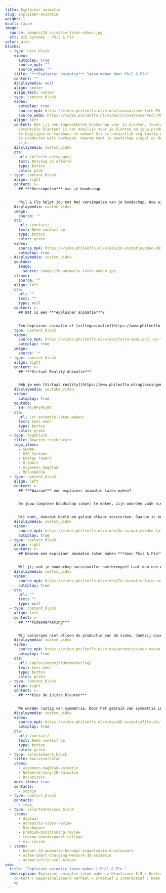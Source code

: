 ```yaml
---
title: Explainer animatie
slug: explainer-animatie
weight: 1
draft: false
image:
  source: images/2d-animatie-laten-maken.jpg
  alt: OIO Systems - Phil & Flo
color: pink
blocks:
  - type: hero_block
    video:
      autoplay: true
      source_mp4: ""
      source_webm: ""
    title: "***Explainer animatie*** laten maken door Phil & Flo"
    content: ""
    displaymedia: null
    align: center
    align_text: center
  - type: content_block
    video:
      autoplay: true
      source_mp4: https://video.philenflo.nl/video/innovatieve-tech-Phil-en-Flo-video-website.mp4
      source_webm: https://video.philenflo.nl/video/innovatieve-tech-Phil-en-Flo-video-website.webm
    align: left
    content: Heb jij een ingewikkelde boodschap voor je klanten, leveranciers of
      potentiële klanten? Is het moeilijk voor je klanten om jouw product goed
      te begrijpen en tastbaar te maken? Dit is natuurlijk erg lastig wanneer je
      je producten wilt verkopen, daarom moet je boodschap simpel en duidelijk
      zijn.
    displaymedia: custom_video
    cta:
      url: /offerte-ontvangen/
      text: Ontvang je offerte
      type: button
      color: pink
  - type: content_block
    align: right
    content: >-
      ## ***Versimpelen*** van je boodschap


      Phil & Flo helpt jou met het versimpelen van je boodschap. Hoe wij dat doen? Met een explainer animatie. Phil & Flo is de specialist op het gebied van explainer animaties. Wij zorgen er niet alleen voor dat jouw boodschap gemakkelijk te begrijpen is, je boodschap wordt dankzij onze animaties ook zeer aantrekkelijk voor je doelgroep. De mogelijkheden zijn oneindig!
    displaymedia: custom_video
    image:
      source: ""
    cta:
      url: /contact/
      text: Neem contact op
      type: button
      color: green
    video:
      source_mp4: https://video.philenflo.nl/video/2d-animatievideo-phil-en-flo.mp4
      autoplay: true
  - displaymedia: custom_video
    youtube:
      image:
        source: images/3d-animatie-laten-maken.jpg
    iframe:
      source: ""
    align: left
    cta:
      url: ""
      text: ""
      type: null
    content: >-
      ## Wat is een ***explainer animatie***?


      Een explainer animatie of [uitleganimatie](https://www.philenflo.nl/uitleganimatie-laten-maken/) is een video waarin er kort maar krachtig iets wordt uitgelegd. Anders dan een ‘opgenomen’ video, maakt een animatie gebruik van digitaal geproduceerde beelden. Digitale tekeningen die op maat worden gemaakt. Voordeel hiervan is de controle die je hebt over de kwaliteit van de productie.
    type: content_block
    video:
      source_mp4: https://video.philenflo.nl/video/Tesla-Semi-phil-en-flo.mp4
      autoplay: true
    image:
      source: ""
  - type: content_block
    align: right
    content: >-
      ## ***Virtual Reality Animatie***


      Heb je een [Virtual reality](https://www.philenflo.nl/oplossingen/virtual-reality/) headset? Bekijk dan onze [VR animatiefilms](https://www.philenflo.nl/oplossingen/virtual-reality/) eens! Deze oplossing biedt geweldige mogelijkheden als je echt wilt opvallen. Ook geweldig om te gebruiken op beurzen of tijdens presentaties!
    displaymedia: youtube_video
    video:
      autoplay: true
    youtube:
      id: 0ljMPjPQjRI
    cta:
      url: /vr-animatie-laten-maken/
      text: Lees meer
      type: button
      color: green
  - type: logoblock
    title: Bewezen trackrecord
    logo_items:
      - SHOWA
      - OIO Systems
      - Energy Towers
      - U-Sport
      - Algemeen Dagblad
      - MplusKASSA
  - type: content_block
    align: left
    content: >-
      ## ***Waarom*** een explainer animatie laten maken?


      Om jouw complexe boodschap simpel te maken, zijn woorden vaak niet genoeg. Om een boodschap simpel en begrijpelijk te maken werkt een combinatie van beeld en geluid fantastisch.


      Dit komt, doordat beeld en geluid elkaar versterken. Daarom is een explainer animatie gemakkelijker te verwerken door ons brein dan alleen tekst, of alleen geluid. Een explainer animatie zorgt ervoor dat je brein minder hoeft te interpreteren. Daarnaast kan je in een animatie gemakkelijker emoties en nuances overbrengen door beeld en geluid. Hierdoor wordt je boodschap beter begrepen door jouw publiek.
    displaymedia: custom_video
    video:
      source_mp4: https://video.philenflo.nl/video/3d-animatievideo-laten-maken-phil-en-flo.mp4
      autoplay: true
  - type: content_block
    align: right
    content: >-
      ## Waarom een explainer animatie laten maken ***door Phil & Flo***?


      Wil jij ook je boodschap succesvoller overbrengen? Laat dan een explainer animatie maken door Phil & Flo. Wij zijn de specialist op het gebied van uitleganimaties. Bij Phil & Flo is elke explainer animatie op maat gemaakt. Dit houdt in dat onze animaties speciaal voor jou zijn ontworpen en gecreëerd door onze specialisten.
    displaymedia: custom_video
    video:
      source_mp4: https://video.philenflo.nl/video/2d-animatie-laten-maken-phil-en-flo2.mp4
      autoplay: true
    cta:
      url: ""
      text: ""
      type: null
  - type: content_block
    align: left
    content: >-
      ## ***Videomarketing***


      Wij verzorgen niet alleen de productie van de video, dankzij onze kennis van [videomarketing](https://www.philenflo.nl/oplossingen/videomarketing/) zijn wij uitstekend in staat om ervoor te zorgen dat jouw video ook echt gezien wordt door jouw klanten.  Om echt een goed beeld te geven van onze explainer animaties, raden wij ook zeker aan om onze eerder gemaakte [explainer animaties te bekijken.](https://www.philenflo.nl/portfolio/)
    displaymedia: custom_video
    video:
      source_mp4: https://video.philenflo.nl/video/animatievideo-maken-phil-en-flo.mp4
      autoplay: true
    cta:
      url: /oplossingen/videomarketing/
      text: Lees meer
      type: button
      color: green
  - type: content_block
    align: right
    content: >-
      ## ***Kies de juiste kleuren***


      We worden rustig van symmetrie. Door het gebruik van symmetrie in je vormgeving kun je een veilige, vertrouwde boodschap overbrengen. Asymmetrische beelden zorgen daarentegen voor prikkelingen en zetten aan tot actie. Ook kleuren spelen hierbij een grote rol. Zo staat bijvoorbeeld blauw voor ‘vertrouwen’ en groen voor ‘groei’ en ‘gezondheid’. Rood staat voor gevaar, warmte en actie. Kleur in je [animatie](https://www.philenflo.nl/oplossingen/animatie-laten-maken/) zorgt dus voor verschillende acties.
    displaymedia: custom_video
    video:
      source_mp4: https://video.philenflo.nl/video/AD-animatiefilm-phil-en-flo.mp4
      autoplay: true
    cta:
      url: /contact/
      text: Neem contact op
      type: button
      color: green
  - type: selectedwork_block
    title: Succesverhalen
    items:
      - algemeen-dagblad-animatie
      - NetwerkZ-zorg-2D-animatie
      - Documizers
    more_items: true
    contacts:
      - sophie
  - type: contact_block
    contacts:
      - inge
  - type: selectedreviews_block
    items:
      - diataal
      - adresults-video-review
      - Bigshopper
      - premium-positioning-review
      - review-noorderpoort-college
      - eic-review
  - items:
      - boknet-3d-animatie-beroeps-organisatie-kunstenaars
      - alfen-Smart-Charging-Network-3D-animatie
      - animatiefilm-over-biogas
seo:
  title: "Explainer animatie laten maken | Phil & Flo "
  description: Explainer animatie laten maken ✔ Klantscore 8.9 ✔ Onderscheidende
    content ✔ Gepersonaliseerd verhaal ✔ Creatief & interactief | Neem contact
    op
---
```

